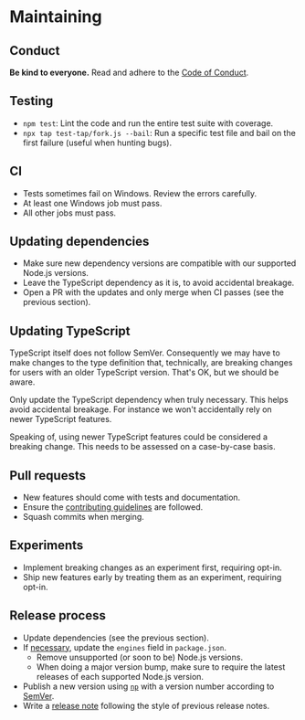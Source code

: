 # Maintaining

## Conduct

**Be kind to everyone.** Read and adhere to the [Code of Conduct](.github/CODE_OF_CONDUCT.md).

## Testing

* `npm test`: Lint the code and run the entire test suite with coverage.
* `npx tap test-tap/fork.js --bail`: Run a specific test file and bail on the first failure (useful when hunting bugs).

## CI

* Tests sometimes fail on Windows. Review the errors carefully.
* At least one Windows job must pass.
* All other jobs must pass.

## Updating dependencies

* Make sure new dependency versions are compatible with our supported Node.js versions.
* Leave the TypeScript dependency as it is, to avoid accidental breakage.
* Open a PR with the updates and only merge when CI passes (see the previous section).

## Updating TypeScript

TypeScript itself does not follow SemVer. Consequently we may have to make changes to the type definition that, technically, are breaking changes for users with an older TypeScript version. That's OK, but we should be aware.

Only update the TypeScript dependency when truly necessary. This helps avoid accidental breakage. For instance we won't accidentally rely on newer TypeScript features.

Speaking of, using newer TypeScript features could be considered a breaking change. This needs to be assessed on a case-by-case basis.

## Pull requests

* New features should come with tests and documentation.
* Ensure the [contributing guidelines](.github/CONTRIBUTING.md) are followed.
* Squash commits when merging.

## Experiments

* Implement breaking changes as an experiment first, requiring opt-in.
* Ship new features early by treating them as an experiment, requiring opt-in.

## Release process

* Update dependencies (see the previous section).
* If [necessary](docs/support-statement.md), update the `engines` field in `package.json`.
	* Remove unsupported (or soon to be) Node.js versions.
	* When doing a major version bump, make sure to require the latest releases of each supported Node.js version.
* Publish a new version using [`np`](https://github.com/sindresorhus/np) with a version number according to [SemVer](https://semver.org).
* Write a [release note](https://github.com/avajs/ava/releases/new) following the style of previous release notes.
